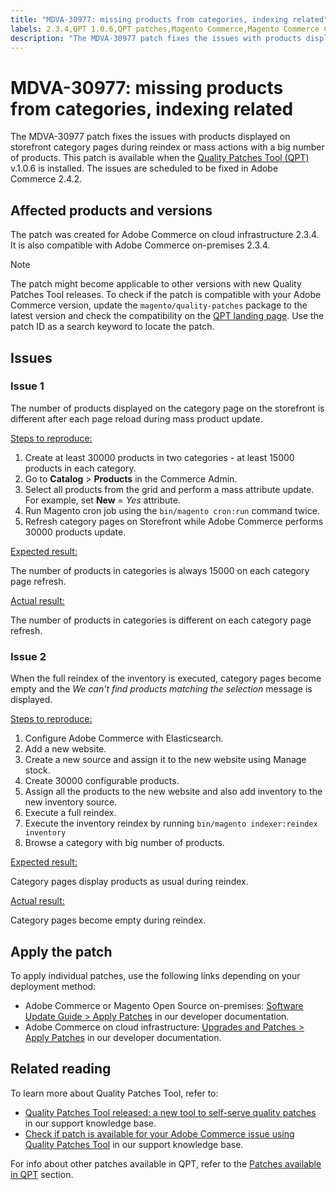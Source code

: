 ```yaml
---
title: "MDVA-30977: missing products from categories, indexing related"
labels: 2.3.4,QPT 1.0.6,QPT patches,Magento Commerce,Magento Commerce Cloud,category,products,support tools,cloud infrastructure,on-premises
description: "The MDVA-30977 patch fixes the issues with products displayed on storefront category pages during reindex or mass actions with a big number of products. This patch is available when the [Quality Patches Tool (QPT)](https://support.magento.com/hc/en-us/articles/360047139492) v.1.0.6 is installed. The issues are scheduled to be fixed in Adobe Commerce 2.4.2."
---
```


# MDVA-30977: missing products from categories, indexing related

The MDVA-30977 patch fixes the issues with products displayed on storefront category pages during reindex or mass actions with a big number of products. This patch is available when the [Quality Patches Tool (QPT)](https://support.magento.com/hc/en-us/articles/360047139492) v.1.0.6 is installed. The issues are scheduled to be fixed in Adobe Commerce 2.4.2.

## Affected products and versions

The patch was created for Adobe Commerce on cloud infrastructure 2.3.4. It is also compatible with Adobe Commerce on-premises 2.3.4.

>[!NOTE]
>
>The patch might become applicable to other versions with new Quality Patches Tool releases. To check if the patch is compatible with your Adobe Commerce version, update the `magento/quality-patches` package to the latest version and check the compatibility on the [QPT landing page](https://devdocs.magento.com/quality-patches/tool.html#patch-grid). Use the patch ID as a search keyword to locate the patch.

## Issues

### Issue 1

The number of products displayed on the category page on the storefront is different after each page reload during mass product update.

<u>Steps to reproduce:</u>

1. Create at least 30000 products in two categories - at least 15000 products in each category.
1. Go to **Catalog** > **Products** in the Commerce Admin.
1. Select all products from the grid and perform a mass attribute update. For example, set **New** = *Yes* attribute.
1. Run Magento cron job using the `bin/magento cron:run` command twice.
1. Refresh category pages on Storefront while Adobe Commerce performs 30000 products update.

<u>Expected result:</u>

The number of products in categories is always 15000 on each category page refresh.

<u>Actual result:</u>

The number of products in categories is different on each category page refresh.

### Issue 2

When the full reindex of the inventory is executed, category pages become empty and the *We can't find products matching the selection* message is displayed.

<u>Steps to reproduce:</u>

1. Configure Adobe Commerce with Elasticsearch.
1. Add a new website.
1. Create a new source and assign it to the new website using Manage stock.
1. Create 30000 configurable products.
1. Assign all the products to the new website and also add inventory to the new inventory source.
1. Execute a full reindex.
1. Execute the inventory reindex by running `bin/magento indexer:reindex inventory`
1. Browse a category with big number of products.

<u>Expected result:</u>

Category pages display products as usual during reindex.

<u>Actual result:</u>

Category pages become empty during reindex.

## Apply the patch

To apply individual patches, use the following links depending on your deployment method:

* Adobe Commerce or Magento Open Source on-premises: [Software Update Guide > Apply Patches](https://devdocs.magento.com/guides/v2.4/comp-mgr/patching/mqp.html) in our developer documentation.
* Adobe Commerce on cloud infrastructure: [Upgrades and Patches > Apply Patches](https://devdocs.magento.com/cloud/project/project-patch.html) in our developer documentation.

## Related reading

To learn more about Quality Patches Tool, refer to:

* [Quality Patches Tool released: a new tool to self-serve quality patches](https://support.magento.com/hc/en-us/articles/360047139492) in our support knowledge base.
* [Check if patch is available for your Adobe Commerce issue using Quality Patches Tool](https://support.magento.com/hc/en-us/articles/360047125252) in our support knowledge base.

For info about other patches available in QPT, refer to the [Patches available in QPT](https://support.magento.com/hc/en-us/sections/360010506631-Patches-available-in-MQP-tool-) section.